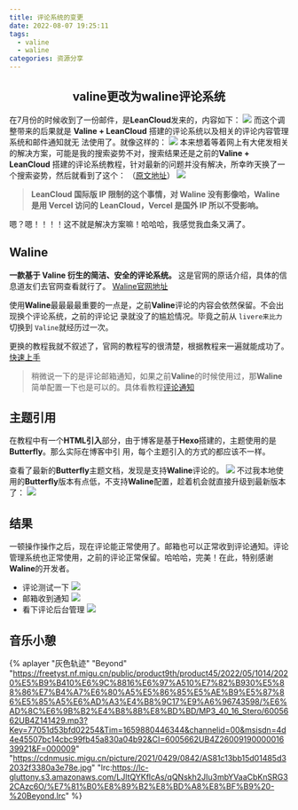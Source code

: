 ```yaml
---
title: 评论系统的变更
date: 2022-08-07 19:25:11
tags: 
  - valine
  - waline
categories: 资源分享
---
```


## <center>valine更改为waline评论系统<center/>
在7月份的时候收到了一份邮件，是**LeanCloud**发来的，内容如下：
![](1.png)
而这个调整带来的后果就是 **Valine + LeanCloud** 搭建的评论系统以及相关的评论内容管理系统和邮件通知就无
法使用了。就像这样的：
![](2.png)
本来想着等着网上有大佬发相关的解决方案，可能是我的搜索姿势不对，搜索结果还是之前的**Valine + 
LeanCloud** 搭建的评论系统教程，针对最新的问题并没有解决，所幸昨天换了一个搜索姿势，然后就看到了这个： （<a href="https://github.com/walinejs/waline/discussions/1203?sort=old" >原文地址</a>）
![](3.png)
> **LeanCloud 国际版 IP 限制的这个事情，对 Waline 没有影像哈，Waline 是用 Vercel 访问的 LeanCloud，Vercel 是国外 IP 所以不受影响。**

嗯？嗯！！！！这不就是解决方案嘛！哈哈哈，我感觉我血条又满了。

## Waline
**一款基于 Valine 衍生的简洁、安全的评论系统。** 这是官网的原话介绍，具体的信息道友们去官网查看就行了。
<a href="https://waline.js.org/" >Waline官网地址</a>

使用**Waline**最最最最重要的一点是，之前**Valine**评论的内容会依然保留。不会出现换个评论系统，之前的评论记
录就没了的尴尬情况。毕竟之前从 `livere来比力` 切换到 `Valine`就经历过一次。

更换的教程我就不叙述了，官网的教程写的很清楚，根据教程来一遍就能成功了。<a href="https://waline.js.org/guide/get-started.html" >快速上手</a>

> 稍微说一下的是评论邮箱通知，如果之前**Valine**的时候使用过，那**Waline**简单配置一下也是可以的。具体看教程<a href="https://waline.js.org/guide/server/notification.html" >评论通知</a> 

## 主题引用 

在教程中有一个**HTML引入**部分，由于博客是基于**Hexo**搭建的，主题使用的是**Butterfly**。那么实际在博客中引
用，每个主题引入的方式的都应该不一样。

查看了最新的**Butterfly**主题文档，发现是支持**Waline**评论的。
![](4.png)
不过我本地使用的**Butterfly**版本有点低，不支持**Waline**配置，趁着机会就直接升级到最新版本了：
![](5.png)

## 结果
一顿操作操作之后，现在评论能正常使用了。邮箱也可以正常收到评论通知。评论管理系统也正常使用，之前的评论正常保留。哈哈哈，完美！在此，特别感谢**Waline**的开发者。
 - 评论测试一下
  ![](6.png)
 - 邮箱收到通知
  ![](7.png)
 - 看下评论后台管理
  ![](8.png)

## 音乐小憩
{% aplayer "灰色轨迹" "Beyond" "https://freetyst.nf.migu.cn/public/product9th/product45/2022/05/1014/2020%E5%B9%B410%E6%9C%8816%E6%97%A510%E7%82%B930%E5%88%86%E7%B4%A7%E6%80%A5%E5%86%85%E5%AE%B9%E5%87%86%E5%85%A5%E6%AD%A3%E4%B8%9C17%E9%A6%96743598/%E6%AD%8C%E6%9B%B2%E4%B8%8B%E8%BD%BD/MP3_40_16_Stero/6005662UB4Z141429.mp3?Key=77051d53bfd02254&Tim=1659880446344&channelid=00&msisdn=4d4e45507bc14cbc99fb45a830a04b92&CI=6005662UB4Z2600919000001639921&F=000009" "https://cdnmusic.migu.cn/picture/2021/0429/0842/AS81c13bb15d01485d32032f3380a3e78e.jpg" "lrc:https://lc-gluttony.s3.amazonaws.com/LJltQYKflcAs/qQNskh2JIu3mbYVaaCbKnSRG32CAzc6O/%E7%81%B0%E8%89%B2%E8%BD%A8%E8%BF%B9%20-%20Beyond.lrc" %}
